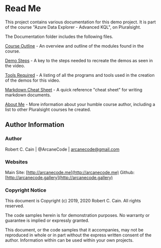 ﻿# Read Me

This project contains various documentation for this demo project. It is part of the course "Azure Data Explorer - Advanced KQL", on Pluralsight.

The Documentation folder includes the following files.

[Course Outline](CourseOutline.md) - An overview and outline of the modules found in the course.

[Demo Steps](DemoSteps.md) - A key to the steps needed to recreate the demos as seen in the video.

[Tools Required](ToolsRequired.md) - A listing of all the programs and tools used in the creation of the demos for this video.

[Markdown Cheat Sheet](MarkdownCheatSheet.md) - A quick reference "cheat sheet" for writing markdown documents.

[About Me](AboutMe.md) - More information about your humble course author, including a list to other Pluralsight courses he created.

## Author Information

### Author

Robert C. Cain | @ArcaneCode | arcanecode@gmail.com

### Websites

Main Site: [http://arcanecode.me](http://arcanecode.me)
Github: [http://arcanecode.gallery](http://arcanecode.gallery)

### Copyright Notice

This document is Copyright (c) 2019, 2020 Robert C. Cain. All rights reserved.

The code samples herein is for demonstration purposes. No warranty or guarantee is implied or expressly granted.

This document, or the code samples that it accompanies, may not be reproduced in whole or in part without the express written consent of the author. Information within can be used within your own projects.
